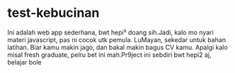# test-kebucinan

Ini adalah web app sederhana, bwt hepi² doang sih.Jadi, kalo mo nyari materi javascript, pas ni cocok utk pemula. LuMayan, sekedar untuk bahan latihan. Biar kamu makin jago, dan bakal makin bagus CV kamu. Apalgi kalo misal fresh graduate, pelru bet ini mah.Pr9ject ini sebdiri bwt hepi2 aj, belajar bole
